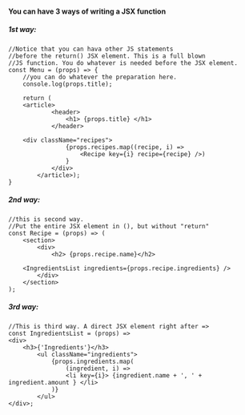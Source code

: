 #### You can have 3 ways of writing a JSX function	

##### 1st way:

    //Notice that you can hava other JS statements
    //before the return() JSX element. This is a full blown
    //JS function. You do whatever is needed before the JSX element.
    const Menu = (props) => {
        //you can do whatever the preparation here.
        console.log(props.title);

        return (
	    <article>
                <header>
                    <h1> {props.title} </h1>
                </header>
                
		<div className="recipes">
                    {props.recipes.map((recipe, i) =>
                        <Recipe key={i} recipe={recipe} />)
                    }
                </div>
            </article>);
    }


##### 2nd way:
    //this is second way.
    //Put the entire JSX element in (), but without "return"
    const Recipe = (props) => (
        <section>
            <div>
                <h2> {props.recipe.name}</h2>
                
		<IngredientsList ingredients={props.recipe.ingredients} />
            </div>
        </section>
    );


##### 3rd way:
    //This is third way. A direct JSX element right after =>
    const IngredientsList = (props) =>
    <div>
        <h3>{'Ingredients'}</h3>
            <ul className="ingredients">
                {props.ingredients.map(
                    (ingredient, i) =>
                    <li key={i}> {ingredient.name + ', ' + ingredient.amount } </li>
                )}
            </ul>
    </div>;
